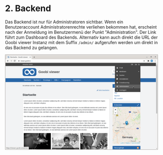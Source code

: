 # 2. Backend

Das Backend ist nur für Administratoren sichtbar. Wenn ein Benutzeraccount Administratorenrechte verliehen bekommen hat, erscheint nach der Anmeldung im Benutzermenü der Punkt "Administration". Der Link führt zum Dashboard des Backends. Alternativ kann auch direkt die URL der Goobi viewer Instanz mit dem Suffix `/admin/` aufgerufen werden um direkt in das Backend zu gelangen.

![Administratoren haben einen zus&#xE4;tzlichen Men&#xFC;punkt zum Betreten des Backends](../../.gitbook/assets/ui_2.png)

